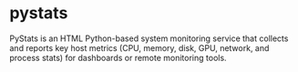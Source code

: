 # pystats
PyStats is an HTML Python-based system monitoring service that collects and reports key host metrics (CPU, memory, disk, GPU, network, and process stats) for dashboards or remote monitoring tools.
